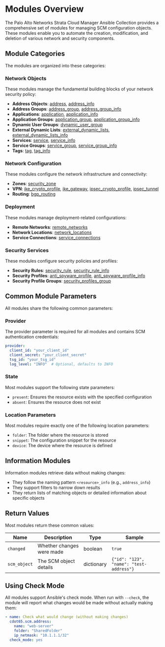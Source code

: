 # Modules Overview

The Palo Alto Networks Strata Cloud Manager Ansible Collection provides a comprehensive set of modules for managing SCM configuration objects. These modules enable you to automate the creation, modification, and deletion of various network and security components.

## Module Categories

The modules are organized into these categories:

### Network Objects
These modules manage the fundamental building blocks of your network security policy:

- **Address Objects**: [address](address.md), [address_info](address_info.md)
- **Address Groups**: [address_group](address_group.md), [address_group_info](address_group_info.md)
- **Applications**: [application](application.md), [application_info](application_info.md)
- **Application Groups**: [application_group](application_group.md), [application_group_info](application_group_info.md)
- **Dynamic User Groups**: [dynamic_user_group](dynamic_user_group.md)
- **External Dynamic Lists**: [external_dynamic_lists](external_dynamic_lists.md), [external_dynamic_lists_info](external_dynamic_lists_info.md)
- **Services**: [service](service.md), [service_info](service_info.md)
- **Service Groups**: [service_group](service_group.md), [service_group_info](service_group_info.md)
- **Tags**: [tag](tag.md), [tag_info](tag_info.md)

### Network Configuration
These modules configure the network infrastructure and connectivity:

- **Zones**: [security_zone](security_zone.md)
- **VPN**: [ike_crypto_profile](ike_crypto_profile.md), [ike_gateway](ike_gateway.md), [ipsec_crypto_profile](ipsec_crypto_profile.md), [ipsec_tunnel](ipsec_tunnel.md)
- **Routing**: [bgp_routing](bgp_routing.md)

### Deployment
These modules manage deployment-related configurations:

- **Remote Networks**: [remote_networks](remote_networks.md)
- **Network Locations**: [network_locations](network_locations.md)
- **Service Connections**: [service_connections](service_connections.md)

### Security Services
These modules configure security policies and profiles:

- **Security Rules**: [security_rule](security_rule.md), [security_rule_info](security_rule_info.md)
- **Security Profiles**: [anti_spyware_profile](anti_spyware_profile.md), [anti_spyware_profile_info](anti_spyware_profile_info.md)
- **Security Profile Groups**: [security_profiles_group](security_profiles_group.md)

## Common Module Parameters

All modules share the following common parameters:

### Provider

The provider parameter is required for all modules and contains SCM authentication credentials:

```yaml
provider:
  client_id: "your_client_id"
  client_secret: "your_client_secret"
  tsg_id: "your_tsg_id"
  log_level: "INFO"  # Optional, defaults to INFO
```

### State

Most modules support the following state parameters:

- `present`: Ensures the resource exists with the specified configuration
- `absent`: Ensures the resource does not exist

### Location Parameters

Most modules require exactly one of the following location parameters:

- `folder`: The folder where the resource is stored
- `snippet`: The configuration snippet for the resource
- `device`: The device where the resource is defined

## Information Modules

Information modules retrieve data without making changes:

- They follow the naming pattern `<resource>_info` (e.g., `address_info`)
- They support filters to narrow down results
- They return lists of matching objects or detailed information about specific objects

## Return Values

Most modules return these common values:

| Name | Description | Type | Sample |
|------|-------------|------|--------|
| `changed` | Whether changes were made | boolean | `true` |
| `scm_object` | The SCM object details | dictionary | `{"id": "123", "name": "test-address"}` |

## Using Check Mode

All modules support Ansible's check mode. When run with `--check`, the module will report what changes would be made without actually making them:

```yaml
- name: Check what would change (without making changes)
  cdot65.scm.address:
    name: "web-server"
    folder: "SharedFolder"
    ip_netmask: "10.1.1.1/32"
  check_mode: yes
```
